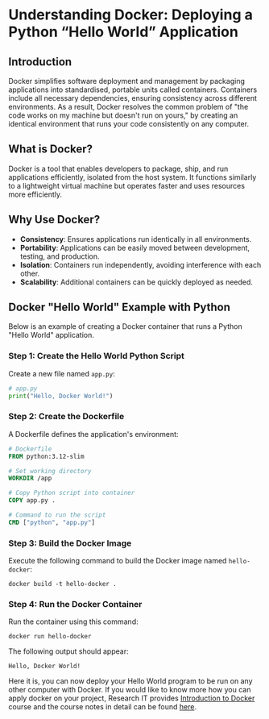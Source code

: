 # Understanding Docker: Deploying a Python “Hello World” Application

## Introduction
Docker simplifies software deployment and management by packaging applications into standardised, portable units called containers. Containers include all necessary dependencies, ensuring consistency across different environments. As a result, Docker resolves the common problem of "the code works on my machine but doesn't run on yours," by creating an identical environment that runs your code consistently on any computer.

## What is Docker?
Docker is a tool that enables developers to package, ship, and run applications efficiently, isolated from the host system. It functions similarly to a lightweight virtual machine but operates faster and uses resources more efficiently.

## Why Use Docker?
- **Consistency**: Ensures applications run identically in all environments.
- **Portability**: Applications can be easily moved between development, testing, and production.
- **Isolation**: Containers run independently, avoiding interference with each other.
- **Scalability**: Additional containers can be quickly deployed as needed.

## Docker "Hello World" Example with Python
Below is an example of creating a Docker container that runs a Python "Hello World" application.

### Step 1: Create the Hello World Python Script
Create a new file named `app.py`:
```python
# app.py
print("Hello, Docker World!")
```

### Step 2: Create the Dockerfile
A Dockerfile defines the application's environment:
```dockerfile
# Dockerfile
FROM python:3.12-slim

# Set working directory
WORKDIR /app

# Copy Python script into container
COPY app.py .

# Command to run the script
CMD ["python", "app.py"]
```

### Step 3: Build the Docker Image
Execute the following command to build the Docker image named `hello-docker`:
```shell
docker build -t hello-docker .
```

### Step 4: Run the Docker Container
Run the container using this command:
```shell
docker run hello-docker
```

The following output should appear:
```
Hello, Docker World!
```

Here it is, you can now deploy your Hello World program to be run on any other computer with Docker. If you would like to know more how you can apply docker on your project, Research IT provides [Introduction to Docker](http://app.manchester.ac.uk/RDOCKER) course and the course notes in detail can be found [here](https://uomresearchit.github.io/docker-introduction/).